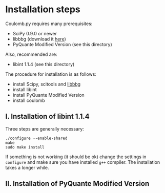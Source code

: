 Installation steps
==================

Coulomb.py requires many prerequisites:
* SciPy 0.9.0 or newer
* libbbg (download it [here](https://github.com/globulion/libbbg))
* PyQuante Modified Version (see this directory)

Also, recommended are:
* libint 1.1.4 (see this directory)

The procedure for installation is as follows:
* install Scipy, scitools and [libbbg](https://github.com/globulion/libbbg "r")
* install libint
* install PyQuante Modified Version
* install coulomb

## I. Installation of libint 1.1.4


Three steps are generally necessary:
```
./configure --enable-shared
make
sudo make install
```
If something is not working (it should be ok) change the settings in `configure`
and make sure you have installed `g++` compiler. The installation takes a longer while.

## II. Installation of PyQuante Modified Version

